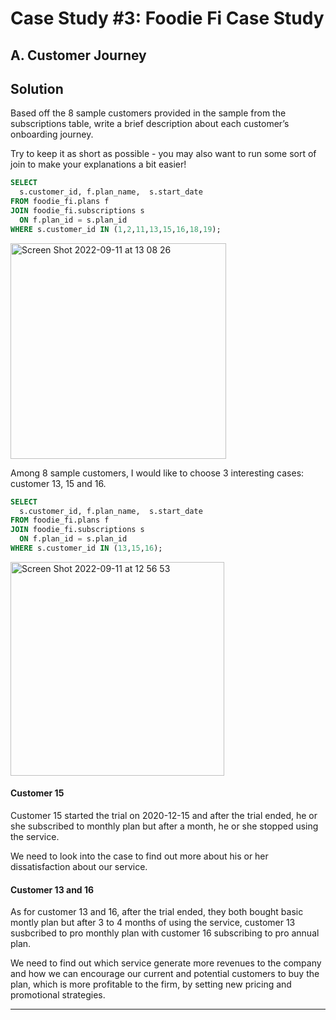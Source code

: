 # Case Study #3: Foodie Fi Case Study

## A. Customer Journey

## Solution

Based off the 8 sample customers provided in the sample from the subscriptions table, write a brief description about each customer’s onboarding journey.

Try to keep it as short as possible - you may also want to run some sort of join to make your explanations a bit easier!

````sql
SELECT
  s.customer_id, f.plan_name,  s.start_date
FROM foodie_fi.plans f
JOIN foodie_fi.subscriptions s
  ON f.plan_id = s.plan_id
WHERE s.customer_id IN (1,2,11,13,15,16,18,19);
````

<img width="345" alt="Screen Shot 2022-09-11 at 13 08 26" src="https://user-images.githubusercontent.com/84310475/189515547-b369b2e4-5c6a-4876-93ac-c7ff0be5ec23.png">

Among 8 sample customers, I would like to choose 3 interesting cases: customer 13, 15 and 16.

````sql
SELECT
  s.customer_id, f.plan_name,  s.start_date
FROM foodie_fi.plans f
JOIN foodie_fi.subscriptions s
  ON f.plan_id = s.plan_id
WHERE s.customer_id IN (13,15,16);
````

<img width="342" alt="Screen Shot 2022-09-11 at 12 56 53" src="https://user-images.githubusercontent.com/84310475/189515279-c2593b58-34dc-41c0-89da-b3304576309f.png">

#### Customer 15
Customer 15 started the trial on 2020-12-15 and after the trial ended, he or she subscribed to monthly plan
but after a month, he or she stopped using the service.

We need to look into the case to find out more about his or her dissatisfaction about our service.

#### Customer 13 and 16
As for customer 13 and 16, after the trial ended, they both bought basic montly plan
but after 3 to 4 months of using the service, customer 13 susbcribed to pro monthly plan with customer 16 subscribing to pro annual plan.

We need to find out which service generate more revenues to the company
and how we can encourage our current and potential customers to buy the plan, which is more profitable to the firm, by setting new pricing and promotional strategies.

***

